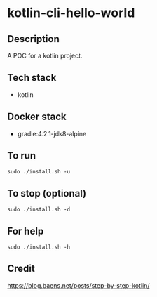 # kotlin-cli-hello-world

## Description
A POC for a kotlin project.

## Tech stack
- kotlin

## Docker stack
- gradle:4.2.1-jdk8-alpine

## To run
`sudo ./install.sh -u`

## To stop (optional)
`sudo ./install.sh -d`

## For help
`sudo ./install.sh -h`

## Credit
https://blog.baens.net/posts/step-by-step-kotlin/
